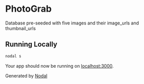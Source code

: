 # PhotoGrab

Database pre-seeded with five images and their image_urls and thumbnail_urls

## Running Locally

```sh
nodal s
```

Your app should now be running on [localhost:3000](http://localhost:3000/).

Generated by [Nodal](http://nodaljs.com)

